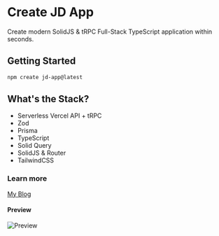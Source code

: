 # Create JD App

Create modern SolidJS & tRPC Full-Stack TypeScript application within seconds.

## Getting Started

```bash
npm create jd-app@latest
```

## What's the Stack?

- Serverless Vercel API + tRPC
- Zod
- Prisma
- TypeScript
- Solid Query
- SolidJS & Router
- TailwindCSS

### Learn more

[My Blog]("https://portfolio-orjdev.vercel.app/blog/create-jd-app-1")

#### Preview

![Preview](https://user-images.githubusercontent.com/91349014/190457447-3fa7dc08-cb5e-4e03-81d3-955133cae0ad.png)
